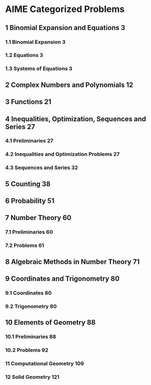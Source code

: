 # AIME Categorized Problems

## 1 Binomial Expansion and Equations 3

### 1.1 Binomial Expansion 3

### 1.2 Equations 3

### 1.3 Systems of Equations 3

## 2 Complex Numbers and Polynomials 12

## 3 Functions 21

## 4 Inequalities, Optimization, Sequences and Series 27

### 4.1 Preliminaries 27

### 4.2 Inequalities and Optimization Problems 27

### 4.3 Sequences and Series 32

## 5 Counting 38

## 6 Probability 51

## 7 Number Theory 60

### 7.1 Preliminaries 60

### 7.2 Problems 61

## 8 Algebraic Methods in Number Theory 71

## 9 Coordinates and Trigonometry 80

### 9.1 Coordinates 80

### 9.2 Trigonometry 80

## 10 Elements of Geometry 88

### 10.1 Preliminaries 88

### 10.2 Problems 92

### 11 Computational Geometry 109

### 12 Solid Geometry 121
